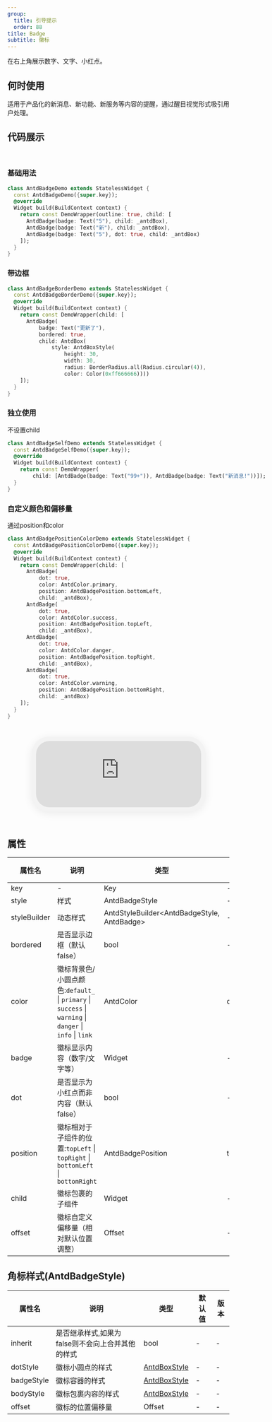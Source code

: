 ```yaml
---
group:
  title: 引导提示
  order: 88
title: Badge
subtitle: 徽标
---
```

在右上角展示数字、文字、小红点。
## 何时使用
适用于产品化的新消息、新功能、新服务等内容的提醒，通过醒目视觉形式吸引用户处理。

## 代码展示

<div class='preview-container'>
<div>

### 基础用法


```dart
class AntdBadgeDemo extends StatelessWidget {
  const AntdBadgeDemo({super.key});
  @override
  Widget build(BuildContext context) {
    return const DemoWrapper(outline: true, child: [
      AntdBadge(badge: Text("5"), child: _antdBox),
      AntdBadge(badge: Text("新"), child: _antdBox),
      AntdBadge(badge: Text("5"), dot: true, child: _antdBox)
    ]);
  }
}

```

### 带边框


```dart
class AntdBadgeBorderDemo extends StatelessWidget {
  const AntdBadgeBorderDemo({super.key});
  @override
  Widget build(BuildContext context) {
    return const DemoWrapper(child: [
      AntdBadge(
          badge: Text("更新了"),
          bordered: true,
          child: AntdBox(
              style: AntdBoxStyle(
                  height: 30,
                  width: 30,
                  radius: BorderRadius.all(Radius.circular(4)),
                  color: Color(0xff666666))))
    ]);
  }
}

```

### 独立使用

不设置child

```dart
class AntdBadgeSelfDemo extends StatelessWidget {
  const AntdBadgeSelfDemo({super.key});
  @override
  Widget build(BuildContext context) {
    return const DemoWrapper(
        child: [AntdBadge(badge: Text("99+")), AntdBadge(badge: Text("新消息!"))]);
  }
}

```

### 自定义颜色和偏移量

通过position和color

```dart
class AntdBadgePositionColorDemo extends StatelessWidget {
  const AntdBadgePositionColorDemo({super.key});
  @override
  Widget build(BuildContext context) {
    return const DemoWrapper(child: [
      AntdBadge(
          dot: true,
          color: AntdColor.primary,
          position: AntdBadgePosition.bottomLeft,
          child: _antdBox),
      AntdBadge(
          dot: true,
          color: AntdColor.success,
          position: AntdBadgePosition.topLeft,
          child: _antdBox),
      AntdBadge(
          dot: true,
          color: AntdColor.danger,
          position: AntdBadgePosition.topRight,
          child: _antdBox),
      AntdBadge(
          dot: true,
          color: AntdColor.warning,
          position: AntdBadgePosition.bottomRight,
          child: _antdBox)
    ]);
  }
}

```

</div>
<div class='phone-preview'>
<iframe src='https://opensourcenocode.github.io/antd-flutter?target=AntdBadge'></iframe>
</div>
</div>

  <style>
.preview-container {
  display: flex;
  gap: 24px;
  margin: 32px 0;
  align-items: start;
}

.phone-preview {
  flex: 1;
  min-width: 375px;
  max-width: 375px;
  border: 10px solid #f3f3f3;
  border-radius: 40px;
  background: #fff;
  box-shadow: 0 4px 20px rgba(0, 0, 0, 0.08);
  overflow: hidden;
  height: 652px;
  width: 393px;
  position: sticky;
  top: 80px;
}

.phone-preview iframe {
  width: 100%;
  height: 100%;
  border: none;
}

.code-block {
  max-height: 100%;
  margin: 16px 0;
  overflow-y: scroll;
}

.dumi-default-source-code {
  margin: 0 !important;
}

.markdown .dumi-default-source-code >pre.prism-code {
  padding: 12px !important;
  font-size: 12px !important;
}

@media (max-width: 960px) {
  .preview-container {
    flex-direction: column;
  }
  
  .phone-preview {
    width: 100%;
    max-width: 375px;
    margin: 0 auto 24px;
    position: static;
  }
}

/* Dart 代码高亮主题 - 基于 VS Code 暗色主题优化 */
.prism-code {
  display: block;
  overflow-x: auto;
  padding: 1em;
  border-radius: 6px;
  font-family: 'Fira Code', 'Consolas', 'Monaco', monospace;
  font-size: 14px;
  line-height: 1.5;
  color: #d4d4d4;
  background: #1e1e1e;
}

/* 基础元素 */
.prism-code .hljs-keyword { color: #569cd6; font-weight: bold; }          /* 关键字 */
.prism-code .hljs-built_in { color: #4ec9b0; }                           /* 内置类型 */
.prism-code .hljs-type { color: #4ec9b0; }                               /* 类型声明 */
.prism-code .hljs-literal { color: #569cd6; }                            /* 字面量 */
.prism-code .hljs-number { color: #b5cea8; }                             /* 数字 */
.prism-code .hljs-string { color: #ce9178; }                             /* 字符串 */
.prism-code .hljs-comment { color: #6a9955; font-style: italic; }        /* 注释 */
.prism-code .hljs-meta { color: #9b9b9b; }                               /* 元信息 */

/* Dart 特有元素 */
.prism-code .hljs-constant { color: #4fc1ff; }                           /* const/final */
.prism-code .hljs-function { color: #dcdcaa; }                           /* 函数名 */
.prism-code .hljs-title.class_ { color: #4ec9b0; text-decoration: underline; } /* 类名 */
.prism-code .hljs-params { color: #9cdcfe; }                             /* 参数 */
.prism-code .hljs-variable { color: #9cdcfe; }                           /* 变量 */
.prism-code .hljs-annotation { color: #d4d4d4; background: #3a3a3a; }    /* 注解 */
.prism-code .hljs-punctuation { color: #d4d4d4; }                        /* 标点符号 */

/* 特殊增强 */
.prism-code .hljs-constructor { color: #c586c0; }                        /* 构造函数 */
.prism-code .hljs-named-parameter { color: #9cdcfe; font-style: italic; }/* 命名参数 */
.prism-code .hljs-generic { color: #4ec9b0; opacity: 0.8; }              /* 泛型符号 */
.prism-code .hljs-typedef { color: #4ec9b0; text-decoration: underline; }/* typedef */

/* 行号样式 (可选) */
.prism-code .hljs-ln-numbers {
  color: #858585;
  text-align: right;
  padding-right: 12px;
}
</style>

## 属性
| 属性名 | 说明 | 类型 | 默认值 | 版本 |
| --- | --- | --- | --- | --- |
| key | - | Key | - | - |
| style | 样式 | AntdBadgeStyle | - | - |
| styleBuilder | 动态样式 | AntdStyleBuilder&lt;AntdBadgeStyle, AntdBadge&gt; | - | - |
| bordered | 是否显示边框（默认false） | bool | - | - |
| color | 徽标背景色/小圆点颜色:`default_` \| `primary` \| `success` \| `warning` \| `danger` \| `info` \| `link` | AntdColor | danger | - |
| badge | 徽标显示内容（数字/文字等） | Widget | - | - |
| dot | 是否显示为小红点而非内容（默认false） | bool | - | - |
| position | 徽标相对于子组件的位置:`topLeft` \| `topRight` \| `bottomLeft` \| `bottomRight` | AntdBadgePosition | topRight | - |
| child | 徽标包裹的子组件 | Widget | - | - |
| offset | 徽标自定义偏移量（相对默认位置调整） | Offset | - | - |


## 角标样式(AntdBadgeStyle) <a id='AntdBadgeStyle'></a>

| 属性名 | 说明 | 类型 | 默认值 | 版本 |
| --- | --- | --- | --- | --- |
| inherit | 是否继承样式,如果为false则不会向上合并其他的样式 | bool | - | - |
| dotStyle | 徽标小圆点的样式 | [AntdBoxStyle](../components/antd-box/#AntdBoxStyle) | - | - |
| badgeStyle | 徽标容器的样式 | [AntdBoxStyle](../components/antd-box/#AntdBoxStyle) | - | - |
| bodyStyle | 徽标包裹内容的样式 | [AntdBoxStyle](../components/antd-box/#AntdBoxStyle) | - | - |
| offset | 徽标的位置偏移量 | Offset | - | - |


